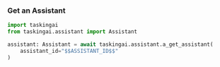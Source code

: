 ### Get an Assistant

```python
import taskingai
from taskingai.assistant import Assistant

assistant: Assistant = await taskingai.assistant.a_get_assistant(
    assistant_id="$$ASSISTANT_ID$$"
)
```
